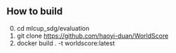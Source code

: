 ## How to build
0) cd mlcup_sdg/evaluation
1) git clone https://github.com/haoyi-duan/WorldScore
2) docker build . -t worldscore:latest